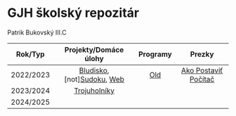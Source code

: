 # GJH školský repozitár
Patrik Bukovský III.C

|  Rok/Typ  |                                    Projekty/Domáce úlohy                                    |  Programy  |                        Prezky                        |
|:---------:|:-------------------------------------------------------------------------------------------:|:----------:|:----------------------------------------------------:|
| 2022/2023 | [Bludisko](2022-2023/Bludisko2023), [not][Sudoku](Sudoku), [Web](turing.gjh.sk\~bukovsky.p) | [Old](2022-2023/Old) | [Ako Postaviť Počítač](2022-2023/pptx/Akopostaviťpočítač.pptx) |
| 2023/2024 |                     [Trojuholníky](2023-2024/rekurzia_trojuholniky.py)                      |            |                                                      |
| 2024/2025 |                                                                                             |            |                                                      |

